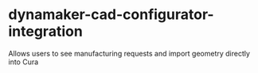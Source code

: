# dynamaker-cad-configurator-integration
Allows users to see manufacturing requests and import geometry directly into Cura
